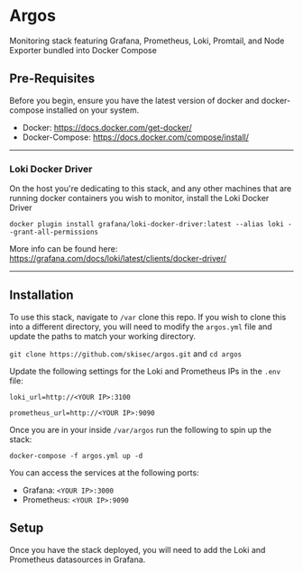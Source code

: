 # Argos
Monitoring stack featuring Grafana, Prometheus, Loki, Promtail, and Node Exporter bundled into Docker Compose

## Pre-Requisites
Before you begin, ensure you have the latest version of docker and docker-compose installed on your system.
* Docker: https://docs.docker.com/get-docker/
* Docker-Compose: https://docs.docker.com/compose/install/


---
### Loki Docker Driver
On the host you're dedicating to this stack, and any other machines that are running docker containers you wish to monitor, install the Loki Docker Driver

`docker plugin install grafana/loki-docker-driver:latest --alias loki --grant-all-permissions`

More info can be found here: https://grafana.com/docs/loki/latest/clients/docker-driver/

---

## Installation

To use this stack, navigate to `/var` clone this repo. If you wish to clone this into a different directory, you will need to modify the `argos.yml` file and update the paths to match your working directory.

`git clone https://github.com/skisec/argos.git` and `cd argos`

Update the following settings for the Loki and Prometheus IPs in the `.env` file:

`loki_url=http://<YOUR IP>:3100`

`prometheus_url=http://<YOUR IP>:9090`

Once you are in your inside `/var/argos` run the following to spin up the stack:

`docker-compose -f argos.yml up -d`

You can access the services at the following ports:
* Grafana: `<YOUR IP>:3000`
* Prometheus: `<YOUR IP>:9090`


## Setup
Once you have the stack deployed, you will need to add the Loki and Prometheus datasources in Grafana.
